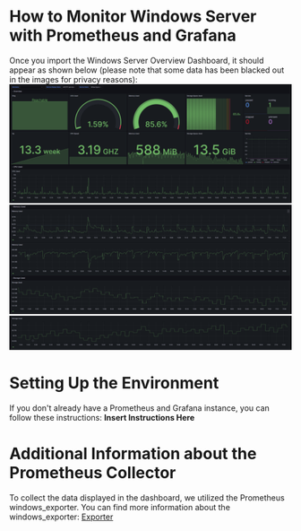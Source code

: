 # How to Monitor Windows Server with Prometheus and Grafana
Once you import the Windows Server Overview Dashboard, it should appear as shown below (please note that some data has been blacked out in the images for privacy reasons):
![Dashboard](/windows/pictures/WindowsServerOverviewDashboard1.png)
![Dashboard](/windows/pictures/WindowsServerOverviewDashboard2.png)
![Dashboard](/windows/pictures/WindowsServerOverviewDashbaord3.png)

# Setting Up the Environment
If you don't already have a Prometheus and Grafana instance, you can follow these instructions: **Insert Instructions Here**

# Additional Information about the Prometheus Collector
To collect the data displayed in the dashboard, we utilized the Prometheus windows_exporter. You can find more information about the windows_exporter: [Exporter](https://github.com/prometheus-community/windows_exporter)
